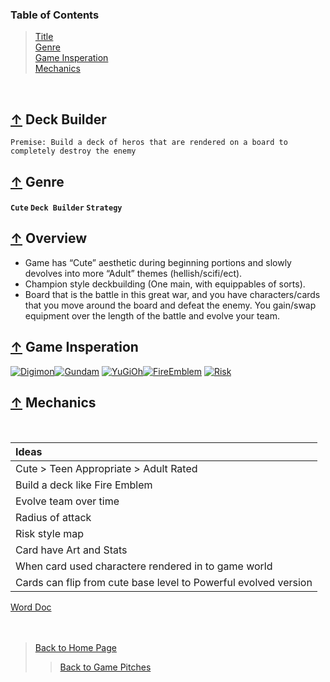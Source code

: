 ### Table of Contents
> [Title](#-Deck-Builder)<br />
> [Genre](#-genre)<br />
> [Game Insperation](#-game-insperation)<br />
> [Mechanics](#-mechanics)

<br />

## [↑](#table-of-contents) Deck Builder
` Premise: Build a deck of heros that are rendered on a board to completely destroy the enemy `
## [↑](#table-of-contents) Genre
#### ` Cute ` ` Deck Builder ` ` Strategy `

## [↑](#table-of-contents) Overview
* Game has “Cute” aesthetic during beginning portions and slowly devolves into more “Adult” themes (hellish/scifi/ect). <br />
* Champion style deckbuilding (One main, with equippables of sorts). <br />
* Board that is the battle in this great war, and you have characters/cards that you move around the board and defeat the enemy. You gain/swap equipment over the length of the battle and evolve your team. 
## [↑](#table-of-contents) Game Insperation

[![Digimon](https://www.denofgeek.com/wp-content/uploads/2015/02/digimon_1.jpg?resize=400%2C400)][Digimon][![Gundam](https://i.pinimg.com/474x/da/bb/72/dabb7236ed4fac7e960e527b85a4bd85.jpg)][Gundam]
[![YuGiOh](https://pbs.twimg.com/profile_images/1184243748466675712/xBjEzVxX_400x400.png)][YuGiOh][![FireEmblem](https://howlongtobeat.com/games/43394_Fire_Emblem_Heroes.jpg)][FireEmblem]
[![Risk](https://b3h2.scene7.com/is/image/BedBathandBeyond/325984069388903p)][Risk]

## [↑](#table-of-contents) Mechanics
<br />

| Ideas |
| :--- |
| Cute > Teen Appropriate > Adult Rated |
| Build a deck like Fire Emblem |
| Evolve team over time |
| Radius of attack |
| Risk style map |
| Card have Art and Stats |
| When card used charactere rendered in to game world |
| Cards can flip from cute base level to Powerful evolved version |

[Word Doc](https://liveuwstout-my.sharepoint.com/:w:/g/personal/boehmz8613_my_uwstout_edu/Ed3qyHVZD5dFvm_QtU_nuH8BOR23UIeo1u1afIScfhRsGw?e=CjmpZC)
<br /><br /><br />

> [Back to Home Page](https://github.com/GDD450-Team-Omega/Assets)
>> [Back to Game Pitches](https://github.com/GDD450-Team-Omega/Assets/tree/master/Asset%20Files/Game%20Pitches)


[Digimon]: https://www.pinterest.ca/tom_hjd/digimon-art/ "Click for Digimon Art"
[Gundam]: https://www.pinterest.com/imagenigma/gundam-artwork/ "Click for Gundam Art"
[YuGiOh]: https://www.youtube.com/watch?v=p_r6UCiMgxI "Click for YuGiOh Trailer"
[FireEmblem]: https://www.youtube.com/watch?v=AWOcLSD_D1I "Click for Fire Emblem Trailer"
[Risk]: https://www.youtube.com/watch?v=cPui_cv5XYs "Click for Risk Gameplay Trailer"

